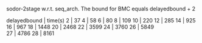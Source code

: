  sodor-2stage  w.r.t. seq_arch. The bound for BMC equals delayedbound + 2
 
delayedbound   |   time(s)
    2          |     37
    4          |     58
    6          |     80
    8          |    109
    10         |    220
    12         |    285
    14         |    925
    16         |    967
    18         |   1448
    20         |   2468
    22         |   3599
    24         |   3760
    26         |   5849    
    27         |   4786
    28         |   8161  